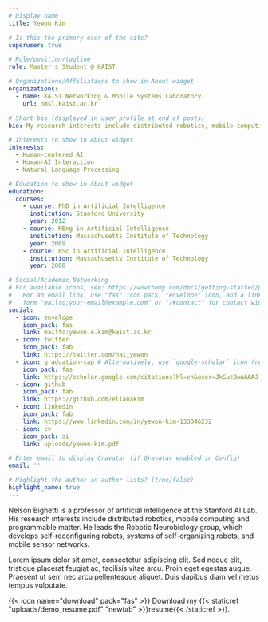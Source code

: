```yaml
---
# Display name
title: Yewon Kim

# Is this the primary user of the site?
superuser: true

# Role/position/tagline
role: Master's Student @ KAIST

# Organizations/Affiliations to show in About widget
organizations:
  - name: KAIST Networking & Mobile Systems Laboratory
    url: nmsl.kaist.ac.kr

# Short bio (displayed in user profile at end of posts)
bio: My research interests include distributed robotics, mobile computing and programmable matter.

# Interests to show in About widget
interests:
  - Human-centered AI
  - Human-AI Interaction
  - Natural Language Processing

# Education to show in About widget
education:
  courses:
    - course: PhD in Artificial Intelligence
      institution: Stanford University
      year: 2012
    - course: MEng in Artificial Intelligence
      institution: Massachusetts Institute of Technology
      year: 2009
    - course: BSc in Artificial Intelligence
      institution: Massachusetts Institute of Technology
      year: 2008

# Social/Academic Networking
# For available icons, see: https://wowchemy.com/docs/getting-started/page-builder/#icons
#   For an email link, use "fas" icon pack, "envelope" icon, and a link in the
#   form "mailto:your-email@example.com" or "/#contact" for contact widget.
social:
  - icon: envelope
    icon_pack: fas
    link: mailto:yewon.e.kim@kaist.ac.kr
  - icon: twitter
    icon_pack: fab
    link: https://twitter.com/hai_yewon
  - icon: graduation-cap # Alternatively, use `google-scholar` icon from `ai` icon pack
    icon_pack: fas
    link: https://scholar.google.com/citations?hl=en&user=JkSutBwAAAAJ
  - icon: github
    icon_pack: fab
    link: https://github.com/elianakim
  - icon: linkedin
    icon_pack: fab
    link: https://www.linkedin.com/in/yewon-kim-133046232
  - icon: cv
    icon_pack: ai
    link: uploads/yewon-kim.pdf

# Enter email to display Gravatar (if Gravatar enabled in Config)
email: ''

# Highlight the author in author lists? (true/false)
highlight_name: true
---
```


Nelson Bighetti is a professor of artificial intelligence at the Stanford AI Lab. His research interests include distributed robotics, mobile computing and programmable matter. He leads the Robotic Neurobiology group, which develops self-reconfiguring robots, systems of self-organizing robots, and mobile sensor networks.

Lorem ipsum dolor sit amet, consectetur adipiscing elit. Sed neque elit, tristique placerat feugiat ac, facilisis vitae arcu. Proin eget egestas augue. Praesent ut sem nec arcu pellentesque aliquet. Duis dapibus diam vel metus tempus vulputate.

{{< icon name="download" pack="fas" >}} Download my {{< staticref "uploads/demo_resume.pdf" "newtab" >}}resumé{{< /staticref >}}.
